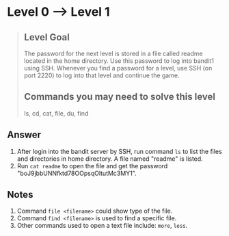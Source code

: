 # Level 0 --> Level 1

> ## Level Goal
> The password for the next level is stored in a file called readme located in the home directory. Use this password to log into bandit1 using SSH. Whenever you find a password for a level, use SSH (on port 2220) to log into that level and continue the game.
> 
> ## Commands you may need to solve this level
> ls, cd, cat, file, du, find

## Answer
1. After login into the bandit server by SSH, run command `ls` to list the files and directories in home directory. A file named "readme" is listed.
2. Run `cat readme` to open the file and get the password "boJ9jbbUNNfktd78OOpsqOltutMc3MY1".

## Notes
1. Command `file <filename>` could show type of the file. 
2. Command `find <filename>` is used to find a specific file.
3. Other commands used to open a text file include: `more`, `less`.


